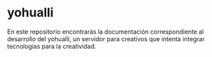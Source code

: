 # yohualli
En este repositorio encontrarás la documentación correspondiente al desarrollo del yohualli, un servidor para creativos que intenta integrar tecnologías para la creatividad.

